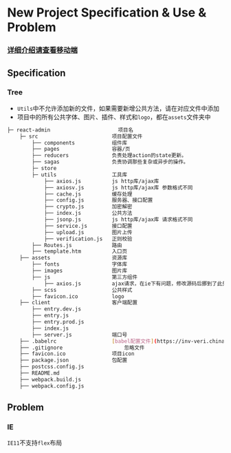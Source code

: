 ﻿


#  New Project Specification & Use & Problem
### [详细介绍请查看移动端](https://github.com/flyjennyetn/react)
##  Specification 

###  Tree

 - `Utils`中不允许添加新的文件，如果需要新增公共方法，请在对应文件中添加
 - 项目中的所有公共字体、图片、插件、样式和`logo`，都在`assets`文件夹中
```sh  
├─ react-admin                      项目名  
	├─ src                        项目配置文件       
        ├── components            组件库  
        ├── pages                 容器/页  
        ├── reducers              负责处理action的state更新。  
        ├── sagas             	  负责协调那些复杂或异步的操作。  
        ├─ store
        ├─ utils                  工具库  
		    ├── axios.js          js http库/ajax库
		    ├── axiosv.js         js http库/ajax库 参数格式不同 
		    ├── cache.js          缓存处理  
		    ├── config.js         服务器、接口配置
		    ├── crypto.js         加密解密
		    ├── index.js          公共方法
		    ├── jsonp.js          js http库/ajax库 请求格式不同 
		    ├── service.js        接口配置
		    ├── upload.js         图片上传   
		    ├── verification.js   正则校验   
	    ├── Routes.js             路由
	    ├── template.htm          入口页  
	├── assets          		  资源库   
		├── fonts                 字体库
	    ├── images           	  图片库  
	    ├── js               	  第三方组件
		    ├── axios.js          ajax请求，在ie下有问题，修改源码后挪到了此处
	    ├── scss             	  公共样式
	    ├── favicon.ico      	  logo 
	├── client          		  客户端配置  
		├── entry.dev.js          
	    ├── entry.js           	  
	    ├── entry.prod.js               	
	    ├── index.js             	
	    ├── server.js      	      端口号
	├── .babelrc                  [babel配置文件](https://inv-veri.chinatax.gov.cn) 
	├── .gitignore          		  忽略文件
	├── favicon.ico        	  	  项目icon
	├── package.json              包配置  
	├── postcss.config.js     
	├── README.md     
	├── webpack.build.js  
	├── webpack.config.js  
```
    
##  Problem

### IE

  `IE11`不支持`flex`布局


